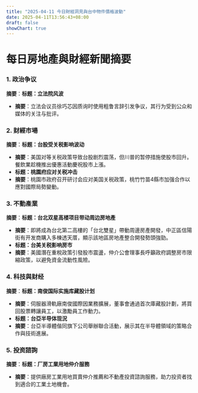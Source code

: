 ```yaml
---
title: "2025-04-11 今日財經洞見與台中物件價格波動"
date: 2025-04-11T13:56:43+08:00
draft: false
showChart: true
---
```


# 每日房地產與財經新聞摘要

### 1. 政治争议
**摘要**：**标题：立法院风波**

- **摘要**：立法会议员徐巧芯因质询时使用粗鲁言辞引发争议，其行为受到公众和媒体的关注与批评。

### 2. 财經市場
**摘要**：**标题：台股受关税影响波动**

- **摘要**：美国对等关税政策导致台股剧烈震荡，但川普的暂停措施使股市回升。餐飲業趁機推出優惠活動慶祝股市上漲。
- **标题：桃園府应对关税冲击**
- **摘要**：桃園市政府召开研讨会应对美国关税政策，桃竹竹苗4縣市加强合作以應對國際局勢變動。

### 3. 不動產業
**摘要**：**标题：台北双星高楼项目带动周边房地產**

- **摘要**：即將成為台北第二高樓的「台北雙星」帶動周邊房產開發，中正區信陽街有开发商購入多棟透天厝，顯示該地區房地產整合開發勢頭強勁。
- **标题：台美关税影响房市**
- **摘要**：美國潛在重稅政策引發股市震盪，仲介公會理事長呼籲政府調整房市限縮政策，以避免資金流動性風險。

### 4. 科技與财经
**摘要**：**标题：南俊国际实施库藏股计划**

- **摘要**：伺服器滑軌廠南俊國際因業務擴展，董事會通過首次庫藏股計劃，將買回股票轉讓員工，以激勵員工作動力。
- **标题：台亞半导体现況**
- **摘要**：台亞半導體偕同旗下公司舉辦聯合活動，展示其在半导體領域的策略合作與技術進展。

### 5. 投资諮詢
**摘要**：**标题：厂房工業用地仲介服務**

- **摘要**：提供廠房工業用地買賣仲介推薦和不動產投資諮詢服務，助力投资者找到適合的工業土地機會。



